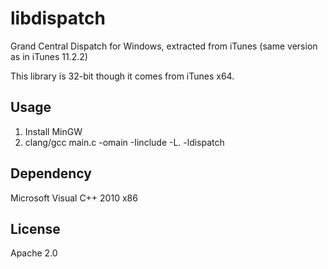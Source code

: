 libdispatch
===========
Grand Central Dispatch for Windows, extracted from iTunes (same version as in iTunes 11.2.2)

This library is 32-bit though it comes from iTunes x64.

Usage
-----
1. Install MinGW
2. clang/gcc main.c -omain -Iinclude -L. -ldispatch

Dependency
----------
Microsoft Visual C++ 2010 x86

License
-------
Apache 2.0
